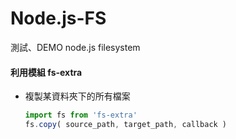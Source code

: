 # Node.js-FS
測試、DEMO node.js filesystem

#### 利用模組 fs-extra

* 複製某資料夾下的所有檔案

  ``` js
  import fs from 'fs-extra'
  fs.copy( source_path, target_path, callback )
  ```